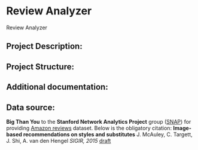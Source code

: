 # Review Analyzer
Review Analyzer

## Project Description:

## Project Structure:

## Additional documentation:

## Data source:
**Big Than You** to the **Stanford Network Analytics Project** group ([SNAP](http://snap.stanford.edu/index.html)) for providing [Amazon reviews](http://snap.stanford.edu/data/web-Amazon.html) dataset. Below is the obligatory citation:
  **Image-based recommendations on styles and substitutes**
  J. McAuley, C. Targett, J. Shi, A. van den Hengel
  _SIGIR, 2015_
  [draft](http://jmcauley.ucsd.edu/data/amazon/sigir_draft.pdf)